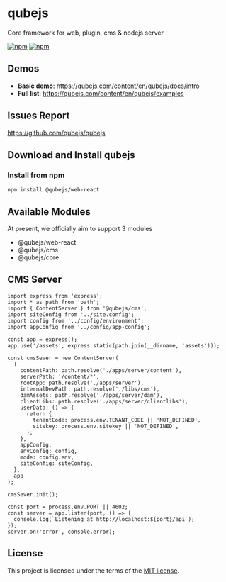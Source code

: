 
# qubejs
Core framework for web, plugin, cms &amp; nodejs server

[![npm](https://img.shields.io/npm/dm/@qubejs/web-react.svg)](https://www.npmjs.com/package/@qubejs/web-react)
[![npm](https://img.shields.io/npm/v/@qubejs/web-react.svg)](https://www.npmjs.com/package/@qubejs/web-react)


## Demos

- **Basic demo**: https://qubejs.com/content/en/qubejs/docs/intro
- **Full list**: https://qubejs.com/content/en/qubejs/examples


## Issues Report
https://github.com/qubejs/qubejs

## Download and Install qubejs

### Install from npm

```
npm install @qubejs/web-react
```
## Available Modules

At present, we officially aim to support 3 modules

- @qubejs/web-react
- @qubejs/cms
- @qubejs/core

## CMS Server

```
import express from 'express';
import * as path from 'path';
import { ContentServer } from '@qubejs/cms';
import siteConfig from '../site.config';
import config from '../config/environment';
import appConfig from '../config/app-config';

const app = express();
app.use('/assets', express.static(path.join(__dirname, 'assets')));

const cmsSever = new ContentServer(
  {
    contentPath: path.resolve('./apps/server/content'),
    serverPath: '/content/*',
    rootApp: path.resolve('./apps/server'),
    internalDevPath: path.resolve('./libs/cms'),
    damAssets: path.resolve('./apps/server/dam'),
    clientLibs: path.resolve('./apps/server/clientlibs'),
    userData: () => {
      return {
        tenantCode: process.env.TENANT_CODE || 'NOT_DEFINED',
        sitekey: process.env.sitekey || 'NOT_DEFINED',
      };
    },
    appConfig,
    envConfig: config,
    mode: config.env,
    siteConfig: siteConfig,
  },
  app
);

cmsSever.init();

const port = process.env.PORT || 4602;
const server = app.listen(port, () => {
  console.log(`Listening at http://localhost:${port}/api`);
});
server.on('error', console.error);
```


## License

This project is licensed under the terms of the
[MIT license](/LICENSE).
